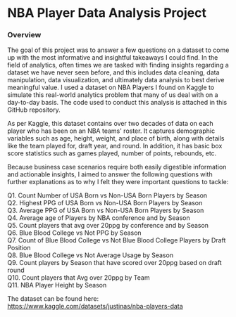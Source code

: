 # NBA Player Data Analysis Project

### Overview

The goal of this project was to answer a few questions on a dataset to come up with the most informative and insightful takeaways I could find. In the field of analytics, often times we are tasked with finding insights regarding a dataset we have never seen before, and this includes data cleaning, data manipulation, data visualization, and ultimately data analysis to best derive meaningful value. I used a dataset on NBA Players I found on Kaggle to simulate this real-world analytics problem that many of us deal with on a day-to-day basis. The code used to conduct this analysis is attached in this GitHub repository.

As per Kaggle, this dataset contains over two decades of data on each player who has been on an NBA teams' roster. It captures demographic variables such as age, height, weight, and place of birth, along with details like the team played for, draft year, and round. In addition, it has basic box score statistics such as games played, number of points, rebounds, etc.
 
Because business case scenarios require both easily digestible information and actionable insights, I aimed to answer the following questions with further explanations as to why I felt they were important questions to tackle:

Q1. Count Number of USA Born vs Non-USA Born Players by Season <br/>
Q2. Highest PPG of USA Born vs Non-USA Born Players by Season <br/>
Q3. Average PPG of USA Born vs Non-USA Born Players by Season <br/>
Q4. Average age of Players by NBA conference and by Season <br/>
Q5. Count players that avg over 20ppg by conference and by Season <br/>
Q6. Blue Blood College vs Not PPG by Season <br/>
Q7. Count of Blue Blood College vs Not Blue Blood College Players by Draft Position <br/>
Q8. Blue Blood College vs Not Average Usage by Season <br/>
Q9. Count players by Season that have scored over 20ppg based on draft round <br/>
Q10. Count players that Avg over 20ppg by Team <br/>
Q11. NBA Player Height by Season <br/>

The dataset can be found here: <br/>
https://www.kaggle.com/datasets/justinas/nba-players-data
